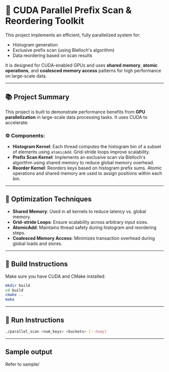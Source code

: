 # 🚀 CUDA Parallel Prefix Scan & Reordering Toolkit

This project implements an efficient, fully parallelized system for:

- Histogram generation
- Exclusive prefix scan (using Blelloch's algorithm)
- Data reordering based on scan results

It is designed for CUDA-enabled GPUs and uses **shared memory**, **atomic operations**, and **coalesced memory access** patterns for high performance on large-scale data.

---

## 📚 Project Summary

This project is built to demonstrate performance benefits from **GPU parallelization** in large-scale data processing tasks. It uses CUDA to accelerate:

### ⚙️ Components:

- **Histogram Kernel**: Each thread computes the histogram bin of a subset of elements using `atomicAdd`. Grid-stride loops improve scalability.
- **Prefix Scan Kernel**: Implements an exclusive scan via Blelloch's algorithm using shared memory to reduce global memory overhead.
- **Reorder Kernel**: Reorders keys based on histogram prefix sums. Atomic operations and shared memory are used to assign positions within each bin.

---

## 🧠 Optimization Techniques

- **Shared Memory**: Used in all kernels to reduce latency vs. global memory.
- **Grid-stride Loops**: Ensure scalability across arbitrary input sizes.
- **AtomicAdd**: Maintains thread safety during histogram and reordering steps.
- **Coalesced Memory Access**: Minimizes transaction overhead during global loads and stores.

---

## 🚀 Build Instructions

Make sure you have CUDA and CMake installed:

```bash
mkdir build
cd build
cmake ..
make
```

---

## 🧪 Run Instructions

```bash
./parallel_scan <num_keys> <buckets> [--dump]
```
---

## Sample output

Refer to sample/
